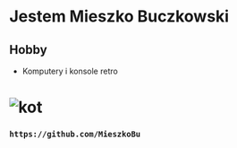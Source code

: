 # Jestem Mieszko Buczkowski
## Hobby
 - Komputery i konsole retro
# ![kot](https://www.zooplus.pl/magazyn/wp-content/uploads/2019/12/kot-przyb%C5%82%C4%99da-768x512.jpeg)
### `https://github.com/MieszkoBu`

